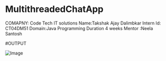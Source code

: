 

# MultithreadedChatApp 
COMAPNY: Code Tech IT solutions
Name:Takshak Ajay Dalimbkar
Intern Id: CT04DM51
Domain:Java Programming
Duration 4 weeks
Mentor :Neela Santosh


#OUTPUT

![Image](https://github.com/user-attachments/assets/fad40ac1-90e5-4ec3-9d06-ab18f28fbbbf)

